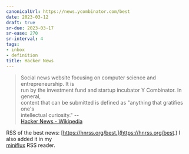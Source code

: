 ```yaml
---
canonicalUrl: https://news.ycombinator.com/best
date: 2023-03-12
draft: true
sr-due: 2023-03-17
sr-ease: 270
sr-interval: 4
tags:
- inbox
- definition
title: Hacker News
---
```

   
> Social news website focusing on computer science and entrepreneurship. It is   
> run by the investment fund and startup incubator Y Combinator. In general,   
> content that can be submitted is defined as "anything that gratifies one's   
> intellectual curiosity." --   
> [Hacker News - Wikipedia](https://en.wikipedia.org/wiki/Hacker_News)   
   
RSS of the best news: [https://hnrss.org/best.](https://hnrss.org/best.) I also added it in my   
[miniflux](./miniflux.md) RSS reader.
